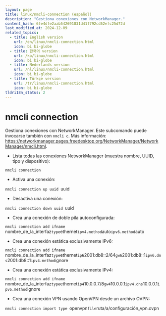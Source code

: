 ```yaml
---
layout: page
title: linux/nmcli-connection (español)
description: "Gestiona conexiones con NetworkManager."
content_hash: 6fe4dfe2aab542691831d41f792cd52efc25d72d
last_modified_at: 2024-12-09
related_topics:
  - title: English version
    url: /en/linux/nmcli-connection.html
    icon: bi bi-globe
  - title: 한국어 version
    url: /ko/linux/nmcli-connection.html
    icon: bi bi-globe
  - title: Nederlands version
    url: /nl/linux/nmcli-connection.html
    icon: bi bi-globe
  - title: Türkçe version
    url: /tr/linux/nmcli-connection.html
    icon: bi bi-globe
tldri18n_status: 2
---
```

# nmcli connection

Gestiona conexiones con NetworkManager.
Este subcomando puede invocarse también con `nmcli c`.
Más información: <https://networkmanager.pages.freedesktop.org/NetworkManager/NetworkManager/nmcli.html>.

- Lista todas las conexiones NetworkManager (muestra nombre, UUID, tipo y dispositivo):

`nmcli connection`

- Activa una conexión:

`nmcli connection up uuid `<span class="tldr-var badge badge-pill bg-dark-lm bg-white-dm text-white-lm text-dark-dm font-weight-bold">uuid</span>

- Desactiva una conexión:

`nmcli connection down uuid `<span class="tldr-var badge badge-pill bg-dark-lm bg-white-dm text-white-lm text-dark-dm font-weight-bold">uuid</span>

- Crea una conexión de doble pila autoconfigurada:

`nmcli connection add ifname `<span class="tldr-var badge badge-pill bg-dark-lm bg-white-dm text-white-lm text-dark-dm font-weight-bold">nombre_de_la_interfaz</span>` type `<span class="tldr-var badge badge-pill bg-dark-lm bg-white-dm text-white-lm text-dark-dm font-weight-bold">ethernet</span>` ipv4.method `<span class="tldr-var badge badge-pill bg-dark-lm bg-white-dm text-white-lm text-dark-dm font-weight-bold">auto</span>` ipv6.method `<span class="tldr-var badge badge-pill bg-dark-lm bg-white-dm text-white-lm text-dark-dm font-weight-bold">auto</span>

- Crea una conexión estática exclusivamente IPv6:

`nmcli connection add ifname `<span class="tldr-var badge badge-pill bg-dark-lm bg-white-dm text-white-lm text-dark-dm font-weight-bold">nombre_de_la_interfaz</span>` type `<span class="tldr-var badge badge-pill bg-dark-lm bg-white-dm text-white-lm text-dark-dm font-weight-bold">ethernet</span>` ip6 `<span class="tldr-var badge badge-pill bg-dark-lm bg-white-dm text-white-lm text-dark-dm font-weight-bold">2001:db8::2/64</span>` gw6 `<span class="tldr-var badge badge-pill bg-dark-lm bg-white-dm text-white-lm text-dark-dm font-weight-bold">2001:db8::1</span>` ipv6.dns `<span class="tldr-var badge badge-pill bg-dark-lm bg-white-dm text-white-lm text-dark-dm font-weight-bold">2001:db8::1</span>` ipv4.method `<span class="tldr-var badge badge-pill bg-dark-lm bg-white-dm text-white-lm text-dark-dm font-weight-bold">ignore</span>

- Crea una conexión estática exclusivamente IPv4:

`nmcli connection add ifname `<span class="tldr-var badge badge-pill bg-dark-lm bg-white-dm text-white-lm text-dark-dm font-weight-bold">nombre_de_la_interfaz</span>` type `<span class="tldr-var badge badge-pill bg-dark-lm bg-white-dm text-white-lm text-dark-dm font-weight-bold">ethernet</span>` ip4 `<span class="tldr-var badge badge-pill bg-dark-lm bg-white-dm text-white-lm text-dark-dm font-weight-bold">10.0.0.7/8</span>` gw4 `<span class="tldr-var badge badge-pill bg-dark-lm bg-white-dm text-white-lm text-dark-dm font-weight-bold">10.0.0.1</span>` ipv4.dns `<span class="tldr-var badge badge-pill bg-dark-lm bg-white-dm text-white-lm text-dark-dm font-weight-bold">10.0.0.1</span>` ipv6.method `<span class="tldr-var badge badge-pill bg-dark-lm bg-white-dm text-white-lm text-dark-dm font-weight-bold">ignore</span>

- Crea una conexión VPN usando OpenVPN desde un archivo OVPN:

`nmcli connection import type `<span class="tldr-var badge badge-pill bg-dark-lm bg-white-dm text-white-lm text-dark-dm font-weight-bold">openvpn</span>` file `<span class="tldr-var badge badge-pill bg-dark-lm bg-white-dm text-white-lm text-dark-dm font-weight-bold">ruta/a/configuración_vpn.ovpn</span>
